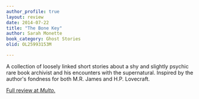 ```yaml
---
author_profile: true
layout: review
date: 2014-07-22
title: "The Bone Key"
author: Sarah Monette
book_category: Ghost Stories
olid: OL25993153M

---
```


A collection of loosely linked short stories about a shy and slightly psychic rare book archivist and his encounters with the supernatural. Inspired by the author's fondness for both M.R. James and H.P. Lovecraft.

[Full review at *Multo*.](https://multoghost.wordpress.com/2014/07/22/musings-on-the-bone-key/)